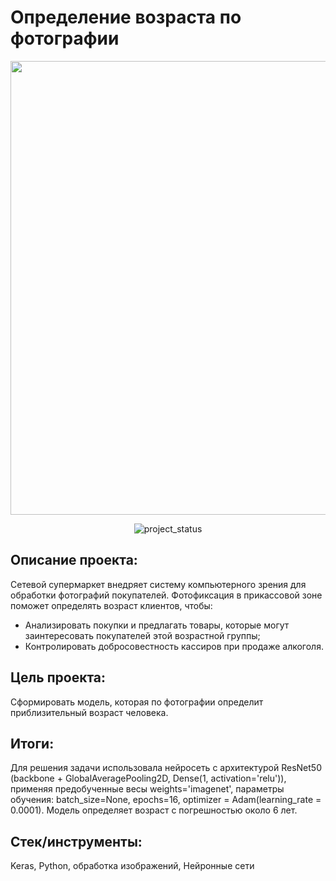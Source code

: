 # Определение возраста по фотографии
<p align="center">
      <img src="https://i.ibb.co/GJ2R4pS/crl.jpg" width="726">
</p>

<p align="center">
   <img src="https://img.shields.io/badge/project%20status-completed-turquoise" alt="project_status">
</p>

## Описание проекта:
Сетевой супермаркет внедряет систему компьютерного зрения для обработки фотографий покупателей. Фотофиксация в прикассовой зоне поможет определять возраст клиентов, чтобы:

* Анализировать покупки и предлагать товары, которые могут заинтересовать покупателей этой возрастной группы;
* Контролировать добросовестность кассиров при продаже алкоголя.

## Цель проекта:

Сформировать модель, которая по фотографии определит приблизительный возраст человека. 

## Итоги:
Для решения задачи использовала нейросеть с архитектурой ResNet50 (backbone + GlobalAveragePooling2D, Dense(1, activation='relu')), применяя предобученные весы weights='imagenet', параметры обучения: batch_size=None, epochs=16, optimizer = Adam(learning_rate = 0.0001). 
Модель определяет возраст с погрешностью около 6 лет.

## Стек/инструменты:
Keras, Python, обработка изображений, Нейронные сети
